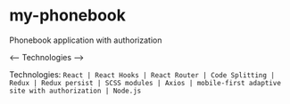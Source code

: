 # my-phonebook

Phonebook application with authorization

<-- Technologies -->

Technologies: `React | React Hooks | React Router | Code Splitting | Redux | Redux persist | SCSS modules | Axios | mobile-first adaptive site with authorization | Node.js`
